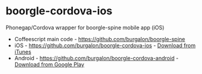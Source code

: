 # boorgle-cordova-ios


Phonegap/Cordova wrapper for boorgle-spine mobile app (iOS)
* Coffeescript main code - https://github.com/burgalon/boorgle-spine
* iOS - https://github.com/burgalon/boorgle-cordova-ios - [Download from iTunes](https://itunes.apple.com/us/app/boorgle/id579190662?ls=1&mt=8)
* Android - https://github.com/burgalon/boorgle-cordova-android - [Download from Google Play](http://play.google.com/store/apps/details?id=com.boorgle.app)
